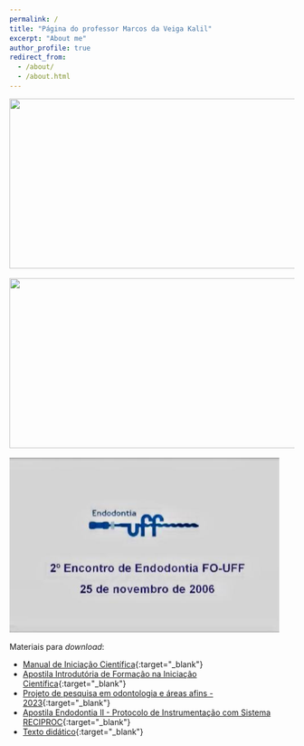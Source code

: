 ```yaml
---
permalink: /
title: "Página do professor Marcos da Veiga Kalil"
excerpt: "About me"
author_profile: true
redirect_from: 
  - /about/
  - /about.html
---
```



[<img src="[https://img.youtube.com/vi/VkL-V0SQvUM?si=7H4hUCTuwwRXMQ1x/hqdefault.jpg](https://github.com/m-kalil/m-kalil.github.io/blob/master/images/WhatsApp%20Image%202024-01-03%20at%2014.02.35.jpeg?raw=true)" width="600" height="300"
/>](https://www.youtube.com/embed/VkL-V0SQvUM?si=7H4hUCTuwwRXMQ1x)

[<img src="https://img.youtube.com/vi/VkL-V0SQvUM?si=7H4hUCTuwwRXMQ1x/hqdefault.png" width="600" height="300"
/>](https://www.youtube.com/embed/VkL-V0SQvUM?si=7H4hUCTuwwRXMQ1x)



[![Watch the video](https://github.com/m-kalil/m-kalil.github.io/blob/master/images/WhatsApp%20Image%202024-01-03%20at%2014.02.35.jpeg?raw=true)](https://youtu.be/vt5fpE0bzSY)

Materiais para _download_:
- [Manual de Iniciação Científica](https://m-kalil.github.io/files/manual_de_iniciacao_cientifica.pdf){:target="_blank"}
- [Apostila Introdutória de Formação na Iniciação Científica](https://m-kalil.github.io/files/apostila_iniciacao_cientifica.pdf){:target="_blank"}
- [Projeto de pesquisa em odontologia e áreas afins - 2023](https://m-kalil.github.io/files/projeto_de_pesquisa_2023.pdf){:target="_blank"}
- [Apostila Endodontia II - Protocolo de Instrumentação com Sistema RECIPROC](https://m-kalil.github.io/files/apostila_endodontia_II.pdf){:target="_blank"}
- [Texto didático](https://m-kalil.github.io/files/texto_didatico.pdf){:target="_blank"}
